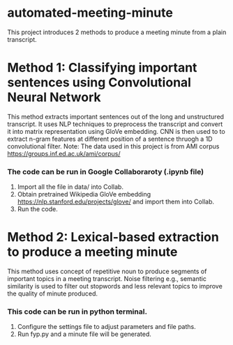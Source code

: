 # automated-meeting-minute
This project introduces 2 methods to produce a meeting minute from a plain transcript.

# Method 1: Classifying important sentences using Convolutional Neural Network
This method extracts important sentences out of the long and unstructured transcript. It uses NLP techniques to preprocess the transcript and convert it into matrix representation using GloVe embedding. CNN is then used to to extract n-gram features at different position of a sentence thruogh a 1D convolutional filter.
Note: The data used in this project is from AMI corpus https://groups.inf.ed.ac.uk/ami/corpus/

### The code can be run in Google Collaboraroty (.ipynb file)
1) Import all the file in data/ into Collab.
2) Obtain pretrained Wikipedia GloVe embedding https://nlp.stanford.edu/projects/glove/ and import them into Collab.
3) Run the code.

# Method 2: Lexical-based extraction to produce a meeting minute
This method uses concept of repetitive noun to produce segments of important topics in a meeting transcript. Noise filtering e.g., semantic similarity is used to filter out stopwords and less relevant topics to improve the quality of minute produced.

### This code can be run in python terminal.
1) Configure the settings file to adjust parameters and file paths.
2) Run fyp.py and a minute file will be generated.

